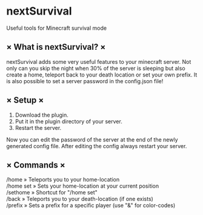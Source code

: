 # nextSurvival
Useful tools for Minecraft survival mode

<h2>× What is nextSurvival? ×</h2>

nextSurvival adds some very useful features to your minecraft server. 
Not only can you skip the night when 30% of the server is sleeping but also 
create a home, teleport back to your death location or set your own prefix.
It is also possible to set a server password in the config.json file!

<h2>× Setup ×</h2>

1. Download the plugin.
2. Put it in the plugin directory of your server.
3. Restart the server.

Now you can edit the password of the server at the end of the newly generated config file.
After editing the config always restart your server.

<h2>× Commands ×</h2>

/home » Teleports you to your home-location </br>
/home set » Sets your home-location at your current position </br>
/sethome » Shortcut for "/home set" </br>
/back » Teleports you to your death-location (if one exists) </br>
/prefix <player-name> <prefix> » Sets a prefix for a specific player (use "&" for color-codes) </br>
